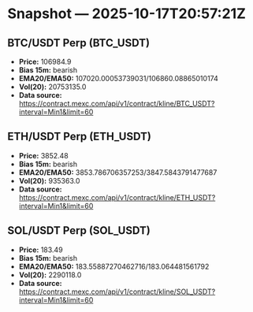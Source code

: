 # Snapshot — 2025-10-17T20:57:21Z

## BTC/USDT Perp (BTC_USDT)
- **Price:** 106984.9
- **Bias 15m:** bearish
- **EMA20/EMA50:** 107020.00053739031/106860.08865010174
- **Vol(20):** 20753135.0
- **Data source:** https://contract.mexc.com/api/v1/contract/kline/BTC_USDT?interval=Min1&limit=60

## ETH/USDT Perp (ETH_USDT)
- **Price:** 3852.48
- **Bias 15m:** bearish
- **EMA20/EMA50:** 3853.786706357253/3847.5843791477687
- **Vol(20):** 935363.0
- **Data source:** https://contract.mexc.com/api/v1/contract/kline/ETH_USDT?interval=Min1&limit=60

## SOL/USDT Perp (SOL_USDT)
- **Price:** 183.49
- **Bias 15m:** bearish
- **EMA20/EMA50:** 183.55887270462716/183.064481561792
- **Vol(20):** 2290118.0
- **Data source:** https://contract.mexc.com/api/v1/contract/kline/SOL_USDT?interval=Min1&limit=60
